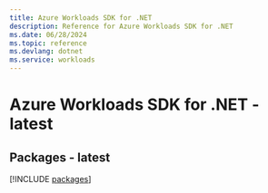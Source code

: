 ```yaml
---
title: Azure Workloads SDK for .NET
description: Reference for Azure Workloads SDK for .NET
ms.date: 06/28/2024
ms.topic: reference
ms.devlang: dotnet
ms.service: workloads
---
```

# Azure Workloads SDK for .NET - latest
## Packages - latest
[!INCLUDE [packages](workloads-index.md)]